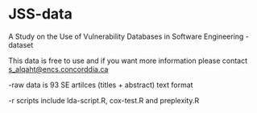 # JSS-data
A Study on the Use of Vulnerability Databases in Software Engineering - dataset

This data is free to use and if you want more information please contact s_alqaht@encs.concorddia.ca

-raw data is 93 SE artilces (titles + abstract) text format

-r scripts include lda-script.R, cox-test.R and preplexity.R

